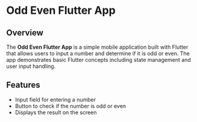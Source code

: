 # Odd Even Flutter App

## Overview

The **Odd Even Flutter App** is a simple mobile application built with Flutter that allows users to input a number and determine if it is odd or even. The app demonstrates basic Flutter concepts including state management and user input handling.

## Features

- Input field for entering a number
- Button to check if the number is odd or even
- Displays the result on the screen
